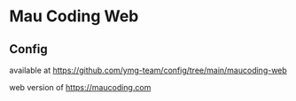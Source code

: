 # Mau Coding Web

## Config

available at https://github.com/ymg-team/config/tree/main/maucoding-web

web version of https://maucoding.com
